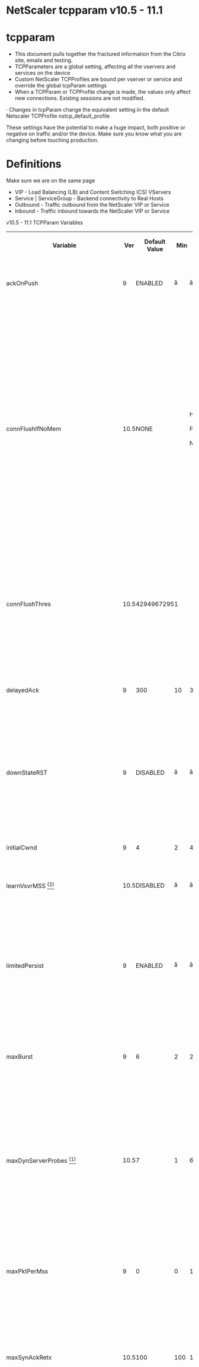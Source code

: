 NetScaler tcpparam v10.5 - 11.1
===============================

tcpparam
========

*   This document pulls together the fractured information from the Citrix site, emails and testing.
*   TCPParameters are a global setting, affecting all the vservers and services on the device
*   Custom NetScaler TCPProfiles are bound per vserver or service and override the global tcpParam settings
*   When a TCPParam or TCPProfile change is made, the values only affect new connections. Existing sessions are not modified.

· Changes in tcpParam change the equivalent setting in the default Netscaler TCPProfile nstcp\_default\_profile  

These settings have the potential to make a huge impact, both positive or negative on traffic and/or the device. Make sure you know what you are changing before touching production.

Definitions
===========

Make sure we are on the same page

*   VIP - Load Balancing (LB) and Content Switching (CS) VServers
*   Service | ServiceGroup - Backend connectivity to Real Hosts
*   Outbound - Traffic outbound from the NetScaler VIP or Service
*   Inbound - Traffic inbound towards the NetScaler VIP or Service 

v10.5 - 11.1 TCPParam Variables


<table cellpadding="0" cellspacing="2">
	<tr>
		<td style="border: none; padding: 0in"><p align="center"><b>Variable</b></p>
		</td>
		<td style="border: none; padding: 0in"><p class="msonormal" align="center">
			<b>Ver</b></p>
		</td>
		<td style="border: none; padding: 0in"><p align="center"><b>Default
			Value</b></p>
		</td>
		<td style="border: none; padding: 0in"><p align="center"><b>Min</b></p>
		</td>
		<td style="border: none; padding: 0in"><p align="center"><b>Max</b></p>
		</td>
		<td style="border: none; padding: 0in"><p align="center"><b>FirstData</b></p>
		</td>
		<td style="border: none; padding: 0in"><p align="center"><b>Description</b></p>
		</td>
	</tr>
	<tr>
		<td style="border: none; padding: 0in"><p>ackOnPush</p>
		</td>
		<td style="border: none; padding: 0in"><p class="msonormal">9</p>
		</td>
		<td style="border: none; padding: 0in"><p>ENABLED</p>
		</td>
		<td style="border: none; padding: 0in"><p>â</p>
		</td>
		<td style="border: none; padding: 0in"><p>â</p>
		</td>
		<td style="border: none; padding: 0in"><p>ENABLED</p>
		</td>
		<td style="border: none; padding: 0in"><p>Send immediate positive
			acknowledgement (ACK) on receipt of TCP packets when doing Web 2.0
			PUSH.</p>
		</td>
	</tr>
	<tr>
		<td style="border: none; padding: 0in"><p>connFlushIfNoMem</p>
		</td>
		<td style="border: none; padding: 0in"><p class="msonormal">10.5</p>
		</td>
		<td style="border: none; padding: 0in"><p class="msonormal">NONE</p>
		</td>
		<td style="border: none; padding: 0in"><p class="msonormal">&nbsp;</p>
		</td>
		<td style="border: none; padding: 0in"><p style="margin-bottom: 0.2in">
			HALF_CLOSED_AND_IDLE</p>
			<p style="margin-bottom: 0.2in">FIFO</p>
			<p>NONE</p>
		</td>
		<td style="border: none; padding: 0in"><p style="margin-bottom: 0.2in">
			NONE</p>
			<p>&nbsp;</p>
		</td>
		<td style="border: none; padding: 0in"><p>Flush an existing
			connection if no memory can be obtained for new
			connection.<br/>
HALF_CLOSED_AND_IDLE: Flush a connection that is
			closed by us but not by peer, or failing that, a connection that
			is past configured idle time. New connection fails if no such
			connection can be found.<br/>
FIFO: If no half-closed or idle
			connection can be found, flush the oldest non-management
			connection, even if it is active. New connection fails if the
			oldest few connections are management connections.<br/>
Note: If
			you enable this setting, you should also consider lowering the
			zombie timeout and half-close timeout, while setting the NetScaler
			timeout.<br/>
See Also: connFlushThres argument below.</p>
		</td>
	</tr>
	<tr>
		<td style="border: none; padding: 0in"><p class="msonormal">connFlushThres</p>
		</td>
		<td style="border: none; padding: 0in"><p class="msonormal">10.5</p>
		</td>
		<td style="border: none; padding: 0in"><p class="msonormal">4294967295</p>
		</td>
		<td style="border: none; padding: 0in"><p class="msonormal">1</p>
		</td>
		<td style="border: none; padding: 0in"><p class="msonormal">&nbsp;</p>
		</td>
		<td style="border: none; padding: 0in"><p class="msonormal">&nbsp;</p>
		</td>
		<td style="border: none; padding: 0in"><p>Flush an existing
			connection (as configured through -connFlushIfNoMem FIFO) if the
			system has more than specified number of connections, and a new
			connection is to be established. Note: This value may be rounded
			down to be a whole multiple of the number of packet engines
			running.</p>
		</td>
	</tr>
	<tr>
		<td style="border: none; padding: 0in"><p>delayedAck</p>
		</td>
		<td style="border: none; padding: 0in"><p class="msonormal">9</p>
		</td>
		<td style="border: none; padding: 0in"><p>300</p>
		</td>
		<td style="border: none; padding: 0in"><p>10</p>
		</td>
		<td style="border: none; padding: 0in"><p>300</p>
		</td>
		<td style="border: none; padding: 0in"><p>50</p>
		</td>
		<td style="border: none; padding: 0in"><p>The time-out for TCP
			delayed ACK, in milliseconds. delayedAck sets how long NS waits
			for 2nd packet before acknowledging the first TCP segment</p>
		</td>
	</tr>
	<tr>
		<td style="border: none; padding: 0in"><p>downStateRST</p>
		</td>
		<td style="border: none; padding: 0in"><p class="msonormal">9</p>
		</td>
		<td style="border: none; padding: 0in"><p>DISABLED</p>
		</td>
		<td style="border: none; padding: 0in"><p>â</p>
		</td>
		<td style="border: none; padding: 0in"><p>â</p>
		</td>
		<td style="border: none; padding: 0in"><p>ENABLED</p>
		</td>
		<td style="border: none; padding: 0in"><p>By default, a vServer
			that is in a DOWN state would simply drop any incoming SYN packet.
			When ENABLED, the NetScaler sends a RST instead. By not sending a
			RST, the client has to send multiple syns, timing out between each
			syn. Sending a RST tells the other end that the port is down.</p>
		</td>
	</tr>
	<tr>
		<td style="border: none; padding: 0in"><p>initialCwnd</p>
		</td>
		<td style="border: none; padding: 0in"><p class="msonormal">9</p>
		</td>
		<td style="border: none; padding: 0in"><p>4</p>
		</td>
		<td style="border: none; padding: 0in"><p>2</p>
		</td>
		<td style="border: none; padding: 0in"><p>44</p>
		</td>
		<td style="border: none; padding: 0in"><p>6</p>
		</td>
		<td style="border: none; padding: 0in"><p>The initial maximum upper
			limit on the number of TCP packets that can be outstanding on the
			TCP link to the server.</p>
		</td>
	</tr>
	<tr>
		<td style="border: none; padding: 0in"><p>learnVsvrMSS <a href="#NetScalertcpparamv10.5-11.1-NetScaler-m"><sup>(2)</sup></a></p>
		</td>
		<td style="border: none; padding: 0in"><p class="msonormal">10.5</p>
		</td>
		<td style="border: none; padding: 0in"><p>DISABLED</p>
		</td>
		<td style="border: none; padding: 0in"><p>â</p>
		</td>
		<td style="border: none; padding: 0in"><p>â</p>
		</td>
		<td style="border: none; padding: 0in"><p>DISABLED</p>
		</td>
		<td style="border: none; padding: 0in"><p>enable/disable MSS
			learning for vservers</p>
		</td>
	</tr>
	<tr>
		<td style="border: none; padding: 0in"><p>limitedPersist</p>
		</td>
		<td style="border: none; padding: 0in"><p class="msonormal">9</p>
		</td>
		<td style="border: none; padding: 0in"><p>ENABLED</p>
		</td>
		<td style="border: none; padding: 0in"><p>â</p>
		</td>
		<td style="border: none; padding: 0in"><p>â</p>
		</td>
		<td style="border: none; padding: 0in"><p>ENABLED</p>
		</td>
		<td style="border: none; padding: 0in"><p>If limitedPersist is
			disabled, then NS will continuously send persist/zero window
			probes when the peer advertises zero window and the connection
			will only be closed due to idle timeout on NS or due to RESET from
			peer.<br/>
<br/>
When enabled, NS will clean up the connection
			after 7 persist probes donât result in window opening from peer.</p>
		</td>
	</tr>
	<tr>
		<td style="border: none; padding: 0in"><p>maxBurst</p>
		</td>
		<td style="border: none; padding: 0in"><p class="msonormal">9</p>
		</td>
		<td style="border: none; padding: 0in"><p>6</p>
		</td>
		<td style="border: none; padding: 0in"><p>2</p>
		</td>
		<td style="border: none; padding: 0in"><p>255</p>
		</td>
		<td style="border: none; padding: 0in"><p>6</p>
		</td>
		<td style="border: none; padding: 0in"><p>The maximum number of TCP
			segments allowed in a burst. This pushes the traffic through the
			NetScaler faster.</p>
		</td>
	</tr>
	<tr>
		<td style="border: none; padding: 0in"><p>maxDynServerProbes <a href="#NetScalertcpparamv10.5-11.1-NetScaler-S"><sup>(1)</sup></a></p>
		</td>
		<td style="border: none; padding: 0in"><p class="msonormal">10.5</p>
		</td>
		<td style="border: none; padding: 0in"><p>7</p>
		</td>
		<td style="border: none; padding: 0in"><p>1</p>
		</td>
		<td style="border: none; padding: 0in"><p>65535</p>
		</td>
		<td style="border: none; padding: 0in"><p>7</p>
		</td>
		<td style="border: none; padding: 0in"><p class="msonormal">This is
			relevant only in case of wildcard (IP/Port is â*â)
			entities/vpn etc. where NetScaler learns the actual server-info by
			sending the probe to the backend/origin IP received from the
			client SYNâs destination IP. This knob limits the number of
			probes each Packet Engine/core on NetScaler can send in 10
			milliseconds. When this is exceeded, the incoming SYN are simply
			dropped. The client would generally retry and the connection
			should go through.</p>
		</td>
	</tr>
	<tr>
		<td style="border: none; padding: 0in"><p>maxPktPerMss</p>
		</td>
		<td style="border: none; padding: 0in"><p class="msonormal">9</p>
		</td>
		<td style="border: none; padding: 0in"><p>0</p>
		</td>
		<td style="border: none; padding: 0in"><p>0</p>
		</td>
		<td style="border: none; padding: 0in"><p>1460</p>
		</td>
		<td style="border: none; padding: 0in"><p>0</p>
		</td>
		<td style="border: none; padding: 0in"><p><font color="#ff6600">Not
			used anymore, please ignore.</font> The maximum number of TCP
			packets allowed per maximum segment size (MSS). A value of 0 means
			that no maximum is set.</p>
		</td>
	</tr>
	<tr>
		<td style="border: none; padding: 0in"><p class="msonormal">maxSynAckRetx</p>
		</td>
		<td style="border: none; padding: 0in"><p class="msonormal">10.5</p>
		</td>
		<td style="border: none; padding: 0in"><p class="msonormal">100</p>
		</td>
		<td style="border: none; padding: 0in"><p class="msonormal">100</p>
		</td>
		<td style="border: none; padding: 0in"><p class="msonormal">1048576</p>
		</td>
		<td style="border: none; padding: 0in"><p class="msonormal">100</p>
		</td>
		<td style="border: none; padding: 0in"><p class="msonormal">When
			'syncookie' is disabled in the TCP profile that is bound to the
			virtual server or service, and the number of TCP SYN+ACK
			retransmission by NetScaler for that virtual server or service
			crosses this threshold, the NetScaler appliance responds by using
			the TCP SYN-Cookie mechanism.</p>
		</td>
	</tr>
	<tr>
		<td style="border: none; padding: 0in"><p>maxSynhold &nbsp;<a href="#NetScalertcpparamv10.5-11.1-NetScaler-S"><sup>(1)</sup></a></p>
		</td>
		<td style="border: none; padding: 0in"><p class="msonormal">10.5</p>
		</td>
		<td style="border: none; padding: 0in"><p>16384</p>
		</td>
		<td style="border: none; padding: 0in"><p>256</p>
		</td>
		<td style="border: none; padding: 0in"><p>65535</p>
		</td>
		<td style="border: none; padding: 0in"><p>16384</p>
		</td>
		<td style="border: none; padding: 0in"><p>Max number of client
			(assuming each SYN is a client) to hold onto, while waiting for
			Probe to complete, per Packet Engine while probing for backend
			services. <font color="#000000">Limit the number of client
			connections (SYN) waiting for status of probe system wide. Any new
			SYN packets will be dropped.</font></p>
		</td>
	</tr>
	<tr>
		<td style="border: none; padding: 0in"><p>maxSynholdPerprobe &nbsp;<a href="#NetScalertcpparamv10.5-11.1-NetScaler-S"><sup>(1)</sup></a></p>
		</td>
		<td style="border: none; padding: 0in"><p class="msonormal">10.5</p>
		</td>
		<td style="border: none; padding: 0in"><p>128</p>
		</td>
		<td style="border: none; padding: 0in"><p>1</p>
		</td>
		<td style="border: none; padding: 0in"><p>256</p>
		</td>
		<td style="border: none; padding: 0in"><p>128</p>
		</td>
		<td style="border: none; padding: 0in"><p>Maximum number<font color="#1f497d">
			of Client/SYN to hold, that is waiting for a Single Probe/backend.
			</font><font color="#000000">Any new SYN packets will be dropped.</font></p>
		</td>
	</tr>
	<tr>
		<td style="border: none; padding: 0in"><p>maxTimeWaitConn</p>
		</td>
		<td style="border: none; padding: 0in"><p class="msonormal">10.5</p>
		</td>
		<td style="border: none; padding: 0in"><p>7000</p>
		</td>
		<td style="border: none; padding: 0in"><p>1</p>
		</td>
		<td style="border: none; padding: 0in"><p>?</p>
		</td>
		<td style="border: none; padding: 0in"><p>7000</p>
		</td>
		<td style="border: none; padding: 0in"><p class="msonormal">Maximum
			number of connections to hold in the TCP TIME_WAIT state on a
			packet engine. New connections entering TIME_WAIT state are
			proactively cleaned up. This helps when the traffic has mostly
			very short lived connections reducing Memory usage.</p>
		</td>
	</tr>
	<tr>
		<td style="border: none; padding: 0in"><p class="msonormal">minRTO</p>
		</td>
		<td style="border: none; padding: 0in"><p class="msonormal">9</p>
		</td>
		<td style="border: none; padding: 0in"><p>1,000</p>
		</td>
		<td style="border: none; padding: 0in"><p>10</p>
		</td>
		<td style="border: none; padding: 0in"><p>64,000</p>
		</td>
		<td style="border: none; padding: 0in"><p>100</p>
		</td>
		<td style="border: none; padding: 0in"><p>Minimum re-transmission
			timeout, in milliseconds, specified in 10-millisecond increments
			(value must yield a whole number if divided by 10).&nbsp;</p>
		</td>
	</tr>
	<tr>
		<td style="border: none; padding: 0in"><p class="msonormal">mptcpChecksum</p>
		</td>
		<td style="border: none; padding: 0in"><p class="msonormal">10.5</p>
		</td>
		<td style="border: none; padding: 0in"><p class="msonormal">ENABLED</p>
		</td>
		<td style="border: none; padding: 0in"><p class="msonormal">&nbsp;</p>
		</td>
		<td style="border: none; padding: 0in"><p class="msonormal">&nbsp;</p>
		</td>
		<td style="border: none; padding: 0in"><p class="msonormal">--</p>
		</td>
		<td style="border: none; padding: 0in"><p>Use MPTCP DSS checksum</p>
		</td>
	</tr>
	<tr>
		<td style="border: none; padding: 0in"><p class="msonormal">mptcpCloseMptcpSessionOnLastSFClose</p>
		</td>
		<td style="border: none; padding: 0in"><p class="msonormal">10.5</p>
		</td>
		<td style="border: none; padding: 0in"><p class="msonormal">DISABLED</p>
		</td>
		<td style="border: none; padding: 0in"><p class="msonormal">&nbsp;</p>
		</td>
		<td style="border: none; padding: 0in"><p class="msonormal">&nbsp;</p>
		</td>
		<td style="border: none; padding: 0in"><p class="msonormal">--</p>
		</td>
		<td style="border: none; padding: 0in"><p>Allow to send DATA FIN or
			FAST CLOSE on mptcp connection while sending FIN or RST on the
			last subflow.</p>
		</td>
	</tr>
	<tr>
		<td style="border: none; padding: 0in"><p class="msonormal">mptcpConCloseOnPassiveSF</p>
		</td>
		<td style="border: none; padding: 0in"><p class="msonormal">10.5</p>
		</td>
		<td style="border: none; padding: 0in"><p class="msonormal">4</p>
		</td>
		<td style="border: none; padding: 0in"><p class="msonormal">0</p>
		</td>
		<td style="border: none; padding: 0in"><p class="msonormal">4</p>
		</td>
		<td style="border: none; padding: 0in"><p class="msonormal">--</p>
		</td>
		<td style="border: none; padding: 0in"><p>Maximum number of subflow
			connections supported in pending join state per mptcp connection.</p>
		</td>
	</tr>
	<tr>
		<td style="border: none; padding: 0in"><p class="msonormal">mptcpImmediateSFCloseOnFIN</p>
		</td>
		<td style="border: none; padding: 0in"><p class="msonormal">10.5</p>
		</td>
		<td style="border: none; padding: 0in"><p class="msonormal">DISABLED</p>
		</td>
		<td style="border: none; padding: 0in"><p class="msonormal">&nbsp;</p>
		</td>
		<td style="border: none; padding: 0in"><p class="msonormal">&nbsp;</p>
		</td>
		<td style="border: none; padding: 0in"><p class="msonormal">--</p>
		</td>
		<td style="border: none; padding: 0in"><p>Allow subflows to close
			immediately on FIN before the DATA_FIN exchange is completed at
			mptcp level.</p>
		</td>
	</tr>
	<tr>
		<td style="border: none; padding: 0in"><p class="msonormal">mptcpMaxPendingSF</p>
		</td>
		<td style="border: none; padding: 0in"><p class="msonormal">10.5</p>
		</td>
		<td style="border: none; padding: 0in"><p class="msonormal">4</p>
		</td>
		<td style="border: none; padding: 0in"><p class="msonormal">0</p>
		</td>
		<td style="border: none; padding: 0in"><p class="msonormal">4</p>
		</td>
		<td style="border: none; padding: 0in"><p class="msonormal">--</p>
		</td>
		<td style="border: none; padding: 0in"><p>Maximum number of subflow
			connections supported in pending join state per mptcp connection.</p>
		</td>
	</tr>
	<tr>
		<td style="border: none; padding: 0in"><p class="msonormal">mptcpMaxSF</p>
		</td>
		<td style="border: none; padding: 0in"><p class="msonormal">10.5</p>
		</td>
		<td style="border: none; padding: 0in"><p class="msonormal">4</p>
		</td>
		<td style="border: none; padding: 0in"><p class="msonormal">2</p>
		</td>
		<td style="border: none; padding: 0in"><p class="msonormal">6</p>
		</td>
		<td style="border: none; padding: 0in"><p class="msonormal">--</p>
		</td>
		<td style="border: none; padding: 0in"><p class="msonormal">Maximum
			number of subflow connections supported in established state per
			mptcp connection.</p>
		</td>
	</tr>
	<tr>
		<td style="border: none; padding: 0in"><p class="msonormal">mptcpPendingJoinThreshold</p>
		</td>
		<td style="border: none; padding: 0in"><p class="msonormal">10.5</p>
		</td>
		<td style="border: none; padding: 0in"><p class="msonormal">0</p>
		</td>
		<td style="border: none; padding: 0in"><p class="msonormal">0</p>
		</td>
		<td style="border: none; padding: 0in"><p class="msonormal">4294967294</p>
		</td>
		<td style="border: none; padding: 0in"><p class="msonormal">--</p>
		</td>
		<td style="border: none; padding: 0in"><p>Maximum system level
			pending join connections allowed.</p>
		</td>
	</tr>
	<tr>
		<td style="border: none; padding: 0in"><p class="msonormal">mptcpRTOsToSwitchSF</p>
		</td>
		<td style="border: none; padding: 0in"><p class="msonormal">10.5</p>
		</td>
		<td style="border: none; padding: 0in"><p class="msonormal">2</p>
		</td>
		<td style="border: none; padding: 0in"><p class="msonormal">1</p>
		</td>
		<td style="border: none; padding: 0in"><p class="msonormal">6</p>
		</td>
		<td style="border: none; padding: 0in"><p class="msonormal">--</p>
		</td>
		<td style="border: none; padding: 0in"><p>Number of RTO's at
			subflow level, after which MPCTP should start using other subflow.</p>
		</td>
	</tr>
	<tr>
		<td style="border: none; padding: 0in"><p class="msonormal">mptcpSFReplaceTimeout</p>
		</td>
		<td style="border: none; padding: 0in"><p class="msonormal">10.5</p>
		</td>
		<td style="border: none; padding: 0in"><p class="msonormal">10</p>
		</td>
		<td style="border: none; padding: 0in"><p class="msonormal">&nbsp;</p>
		</td>
		<td style="border: none; padding: 0in"><p class="msonormal">31536000</p>
		</td>
		<td style="border: none; padding: 0in"><p class="msonormal">--</p>
		</td>
		<td style="border: none; padding: 0in"><p class="msonormal">The
			minimum idle time value in seconds for idle mptcp subflows after
			which the sublow is replaced by new incoming subflow if maximum
			subflow limit is reached. The priority for replacement is given to
			those subflow without any transaction</p>
		</td>
	</tr>
	<tr>
		<td style="border: none; padding: 0in"><p class="msonormal">mptcpSFtimeout</p>
		</td>
		<td style="border: none; padding: 0in"><p class="msonormal">10.5</p>
		</td>
		<td style="border: none; padding: 0in"><p class="msonormal">0</p>
		</td>
		<td style="border: none; padding: 0in"><p class="msonormal">&nbsp;</p>
		</td>
		<td style="border: none; padding: 0in"><p class="msonormal">31536000</p>
		</td>
		<td style="border: none; padding: 0in"><p class="msonormal">--</p>
		</td>
		<td style="border: none; padding: 0in"><p>The timeout value in
			seconds for idle mptcp subflows. If this timeout is not set, idle
			subflows are cleared after cltTimeout of vserver</p>
		</td>
	</tr>
	<tr>
		<td style="border: none; padding: 0in"><p class="msonormal">mptcpUseBackupOnDSS</p>
		</td>
		<td style="border: none; padding: 0in"><p class="msonormal">10.5</p>
		</td>
		<td style="border: none; padding: 0in"><p class="msonormal">DISABLED</p>
		</td>
		<td style="border: none; padding: 0in"><p class="msonormal">&nbsp;</p>
		</td>
		<td style="border: none; padding: 0in"><p class="msonormal">&nbsp;</p>
		</td>
		<td style="border: none; padding: 0in"><p class="msonormal">--</p>
		</td>
		<td style="border: none; padding: 0in"><p class="msonormal">When
			enabled, if NS receives a DSS on a backup subflow, NS will start
			using that subflow to send data. And if disabled, NS will continue
			to transmit on current chosen subflow. In case there is some error
			on a subflow (like RTO's/RST etc.) then NS can choose a backup
			subflow irrespective of this tunable.</p>
		</td>
	</tr>
	<tr>
		<td style="border: none; padding: 0in"><p>mssLearnDelay&nbsp;<a href="#NetScalertcpparamv10.5-11.1-NetScaler-m"><sup>(2)</sup></a></p>
		</td>
		<td style="border: none; padding: 0in"><p class="msonormal">10.5</p>
		</td>
		<td style="border: none; padding: 0in"><p>360000</p>
		</td>
		<td style="border: none; padding: 0in"><p>1</p>
		</td>
		<td style="border: none; padding: 0in"><p>1048576</p>
		</td>
		<td style="border: none; padding: 0in"><p>360000</p>
		</td>
		<td style="border: none; padding: 0in"><p>Vserver MSS learning
			delay</p>
		</td>
	</tr>
	<tr>
		<td style="border: none; padding: 0in"><p>mssLearnInterval&nbsp;<a href="#NetScalertcpparamv10.5-11.1-NetScaler-m"><sup>(2)</sup></a></p>
		</td>
		<td style="border: none; padding: 0in"><p class="msonormal">10.5</p>
		</td>
		<td style="border: none; padding: 0in"><p>18000</p>
		</td>
		<td style="border: none; padding: 0in"><p>1</p>
		</td>
		<td style="border: none; padding: 0in"><p>1048576</p>
		</td>
		<td style="border: none; padding: 0in"><p>18000</p>
		</td>
		<td style="border: none; padding: 0in"><p>Time period for which the
			backend service MSS are sampled for Vserver MSS learning</p>
		</td>
	</tr>
	<tr>
		<td style="border: none; padding: 0in"><p>nagle</p>
		</td>
		<td style="border: none; padding: 0in"><p class="msonormal">9</p>
		</td>
		<td style="border: none; padding: 0in"><p>DISABLED</p>
		</td>
		<td style="border: none; padding: 0in"><p>â</p>
		</td>
		<td style="border: none; padding: 0in"><p>â</p>
		</td>
		<td style="border: none; padding: 0in"><p>DISABLED</p>
		</td>
		<td style="border: none; padding: 0in"><p>Enable or disable the
			Nagle algorithm on TCP connections.</p>
		</td>
	</tr>
	<tr>
		<td style="border: none; padding: 0in"><p>oooQSize</p>
		</td>
		<td style="border: none; padding: 0in"><p class="msonormal">9</p>
		</td>
		<td style="border: none; padding: 0in"><p>64</p>
		</td>
		<td style="border: none; padding: 0in"><p>0</p>
		</td>
		<td style="border: none; padding: 0in"><p>65535</p>
		</td>
		<td style="border: none; padding: 0in"><p>64</p>
		</td>
		<td style="border: none; padding: 0in"><p>The maximum size of
			out-of-order packets queue. A value of 0 means infinite</p>
		</td>
	</tr>
	<tr>
		<td style="border: none; padding: 0in"><p>pktPerRetx</p>
		</td>
		<td style="border: none; padding: 0in"><p class="msonormal">9</p>
		</td>
		<td style="border: none; padding: 0in"><p>1</p>
		</td>
		<td style="border: none; padding: 0in"><p>1</p>
		</td>
		<td style="border: none; padding: 0in"><p>100</p>
		</td>
		<td style="border: none; padding: 0in"><p>4</p>
		</td>
		<td style="border: none; padding: 0in"><p>The maximum limit on the
			number of packets that should be re-transmitted on receiving a
			partial ACK or SACK. If there are multiple packets outstanding,
			then send up to this number at the same time.</p>
		</td>
	</tr>
	<tr>
		<td style="border: none; padding: 0in"><p>recvBuffSize</p>
		</td>
		<td style="border: none; padding: 0in"><p class="msonormal">&nbsp;11</p>
		</td>
		<td style="border: none; padding: 0in"><p>8190</p>
		</td>
		<td style="border: none; padding: 0in"><p>8190</p>
		</td>
		<td style="border: none; padding: 0in"><p>20,971,520</p>
		</td>
		<td style="border: none; padding: 0in"><p>65535</p>
		</td>
		<td style="border: none; padding: 0in"><p>TCP Receive buffer size.
			8190 is just too small for apps that cannot support Window
			Scaling. With WS enabled, you need a smaller WSVal.</p>
		</td>
	</tr>
	<tr>
		<td style="border: none; padding: 0in"><p>SACK</p>
		</td>
		<td style="border: none; padding: 0in"><p class="msonormal">9</p>
		</td>
		<td style="border: none; padding: 0in"><p>DISABLED</p>
		</td>
		<td style="border: none; padding: 0in"><p>â</p>
		</td>
		<td style="border: none; padding: 0in"><p>â</p>
		</td>
		<td style="border: none; padding: 0in"><p>ENABLED</p>
		</td>
		<td style="border: none; padding: 0in"><p>Enable or disable
			selective acknowledgement (SACK). This is a no-brainer.</p>
		</td>
	</tr>
	<tr>
		<td style="border: none; padding: 0in"><p>slowStartIncr</p>
		</td>
		<td style="border: none; padding: 0in"><p class="msonormal">9</p>
		</td>
		<td style="border: none; padding: 0in"><p>2</p>
		</td>
		<td style="border: none; padding: 0in"><p>1</p>
		</td>
		<td style="border: none; padding: 0in"><p>100</p>
		</td>
		<td style="border: none; padding: 0in"><p>4</p>
		</td>
		<td style="border: none; padding: 0in"><p>The multiplier that
			determines the rate at which slow start increases the size of the
			TCP transmission window after each acknowledgement of successful
			transmission.</p>
		</td>
	</tr>
	<tr>
		<td style="border: none; padding: 0in"><p class="msonormal">synAttackDetection</p>
		</td>
		<td style="border: none; padding: 0in"><p class="msonormal">10.5</p>
		</td>
		<td style="border: none; padding: 0in"><p class="msonormal">ENABLED</p>
		</td>
		<td style="border: none; padding: 0in"><p class="msonormal">&nbsp;</p>
		</td>
		<td style="border: none; padding: 0in"><p class="msonormal">&nbsp;</p>
		</td>
		<td style="border: none; padding: 0in"><p class="msonormal">ENABLED</p>
		</td>
		<td style="border: none; padding: 0in"><p style="margin-bottom: 0.2in">
			Detect TCP SYN packet flood and send an SNMP trap.</p>
			<p>Possible values: ENABLED, DISABLED</p>
		</td>
	</tr>
	<tr>
		<td style="border: none; padding: 0in"><p>synHoldFastGiveup &nbsp;<a href="#NetScalertcpparamv10.5-11.1-NetScaler-S"><sup>(1)</sup></a></p>
		</td>
		<td style="border: none; padding: 0in"><p class="msonormal">10.5</p>
		</td>
		<td style="border: none; padding: 0in"><p>1024</p>
		</td>
		<td style="border: none; padding: 0in"><p>256</p>
		</td>
		<td style="border: none; padding: 0in"><p>65535</p>
		</td>
		<td style="border: none; padding: 0in"><p>1024</p>
		</td>
		<td style="border: none; padding: 0in"><p>Max threshold after which
			NetScaler reduces the number of <font color="#1f497d">retransmission/retry
			of TCP SYN</font> for server probes from 7 to 3.</p>
		</td>
	</tr>
	<tr>
		<td style="border: none; padding: 0in"><p class="msonormal">tcpFastOpenCookieTimeout</p>
		</td>
		<td style="border: none; padding: 0in"><p class="msonormal">11.1</p>
		</td>
		<td style="border: none; padding: 0in"><p class="msonormal">0</p>
		</td>
		<td style="border: none; padding: 0in"><p class="msonormal"><font color="#666666">0</font></p>
		</td>
		<td style="border: none; padding: 0in"><p class="msonormal"><font color="#666666">31536000</font></p>
		</td>
		<td style="border: none; padding: 0in"><p class="msonormal">0</p>
		</td>
		<td style="border: none; padding: 0in"><p class="msonormal">Used
			with <a href="/display/NS/NetScaler+tcpprofile+v10.5+-+11.1#NetScalertcpprofilev10.5-11.1-NetScaler-tcpfastopen">tcpfastopen</a>
			tcpprofile argument. <font color="#666666">Timeout in seconds
			after which a new TFO Key is computed for generating TFO Cookie.
			If zero, the same key is used always. If timeout is less than
			120seconds, NS defaults to 120seconds timeout.</font></p>
		</td>
	</tr>
	<tr>
		<td style="border: none; padding: 0in"><p class="msonormal">TcpMaxRetries</p>
		</td>
		<td style="border: none; padding: 0in"><p class="msonormal">10.5</p>
		</td>
		<td style="border: none; padding: 0in"><p class="msonormal">&nbsp;7</p>
		</td>
		<td style="border: none; padding: 0in"><p class="msonormal">&nbsp;1</p>
		</td>
		<td style="border: none; padding: 0in"><p class="msonormal">&nbsp;7</p>
		</td>
		<td style="border: none; padding: 0in"><p class="msonormal">7</p>
		</td>
		<td style="border: none; padding: 0in"><p class="msonormal">Number
			of RTO's after which a connection should be freed.</p>
		</td>
	</tr>
	<tr>
		<td style="border: none; padding: 0in"><p>WS</p>
		</td>
		<td style="border: none; padding: 0in"><p class="msonormal">9</p>
		</td>
		<td style="border: none; padding: 0in"><p>DISABLED</p>
		</td>
		<td style="border: none; padding: 0in"><p>â</p>
		</td>
		<td style="border: none; padding: 0in"><p>â</p>
		</td>
		<td style="border: none; padding: 0in"><p>ENABLED</p>
		</td>
		<td style="border: none; padding: 0in"><p>Enable or disable window
			scaling.&nbsp; If Disabled, Window Scaling is disabled for both
			sides of the conversation</p>
		</td>
	</tr>
	<tr>
		<td style="border: none; padding: 0in"><p>WSVal</p>
		</td>
		<td style="border: none; padding: 0in"><p class="msonormal">9</p>
		</td>
		<td style="border: none; padding: 0in"><p>4</p>
		</td>
		<td style="border: none; padding: 0in"><p>0</p>
		</td>
		<td style="border: none; padding: 0in"><p>8</p>
		</td>
		<td style="border: none; padding: 0in"><p>3</p>
		</td>
		<td style="border: none; padding: 0in"><p>The Scale Factor used to
			calculate the tcp window size. <a href="/pages/viewpage.action%3FpageId=100631907">Use
			this number to find the Scale Multiplier Value</a>. A value of 3
			is fine with a recvBuffSize that is &gt; 32768.</p>
		</td>
	</tr>
</table>


[(1)](#NetScalertcpparamv10.5-11.1-NetScaler-S)SynHold serves in case of wildcard configuration i.e. when the IP or Port or Both are defined as "\*"  and including VPN cases. In these cases, NetScaler will Probe (TCP 3-Way handshake) for the existence of the actual backend, based on the destination IP received from the client, and when the Probe is successful, will create an internal server for this destination and process the client.

 (2) When enabled, MSS learning is used to propagate the MSS of the most used services to the corresponding LB/CS vserver. many cases, not all the bound services are used evenly and hence the algorithm looks for the number of connections landing to particular service. The algorithm tracks the Load balancing decisions after every mssLearnDelay seconds for mssLearnInterval seconds and determines the mss for the vserver based on the LB decisions during this mssLearnInterval. this will repeat again after mssLearnDelay seconds. for example if mssLearnDelay is set to 55 minutes and mssLearnInterval set to 5 minutes, NS will monitor the LB decisions for these 5 minutes after every 55 minutes to determine the MSS for the vserver.

TCPParam NSCLI Commands

All arguments are specified to prevent changes with future software upgrades. 

**Show all current values**

sh ns tcpparam -format old -level verbose

**or**

sh ns tcpparam -level verbose

**Set all values to default**

set ns tcpParam -ackOnPush ENABLED -delayedAck 300 -downStateRST DISABLED -initialCwnd 4 -learnVsvrMSS DISABLED -limitedPersist ENABLED -maxBurst 6 -maxDynServerProbes 7 -maxPktPerMss 0 -maxSynhold 16384 -maxSynholdPerprobe 128 -maxTimeWaitConn 7000 -minRTO 1000 -mssLearnDelay 360000 -mssLearnInterval 18000 -nagle DISABLED -oooQSize 64 -pktPerRetx 1 -recvBuffSize 8190  -SACK DISABLED -slowStartIncr 2 -synHoldFastGiveup 1024 -WS Disabled -WSVal 4

**Set FDC tcpParam**

**V10.5 & V11**

set ns tcpParam -ackOnPush ENABLED -delayedAck 50 \-downStateRST ENABLED \-initialCwnd 6 -learnVsvrMSS DISABLED -limitedPersist ENABLED -maxBurst 6 -maxDynServerProbes 7 -maxPktPerMss 0 -maxSynhold 16384 -maxSynholdPerprobe 128 -maxTimeWaitConn 7000 -minRTO 100 \-mssLearnDelay 360000 -mssLearnInterval 18000 -nagle DISABLED -oooQSize 64 -pktPerRetx 4 -recvBuffSize 65535 -SACK ENABLED -slowStartIncr 4 -synHoldFastGiveup 1024 -WS ENABLED -WSVal 3

**Set a specific value**

set ns tcpParam -WS enabled